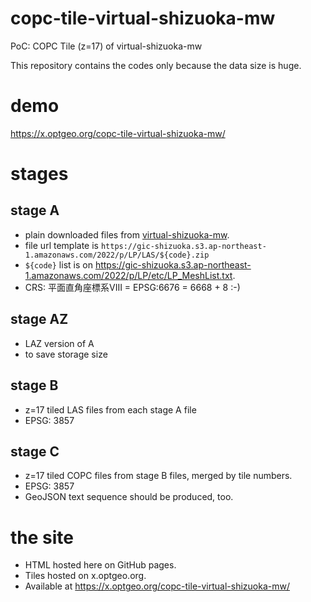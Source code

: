 # copc-tile-virtual-shizuoka-mw
PoC: COPC Tile (z=17) of virtual-shizuoka-mw

This repository contains the codes only because the data size is huge. 

# demo
https://x.optgeo.org/copc-tile-virtual-shizuoka-mw/

# stages
## stage A
- plain downloaded files from [virtual-shizuoka-mw](https://www.geospatial.jp/ckan/dataset/virtual-shizuoka-mw/resource/1879dffe-f449-42e5-8371-2273300fa8b8).
- file url template is `https://gic-shizuoka.s3.ap-northeast-1.amazonaws.com/2022/p/LP/LAS/${code}.zip`
- `${code}` list is on https://gic-shizuoka.s3.ap-northeast-1.amazonaws.com/2022/p/LP/etc/LP_MeshList.txt.
- CRS: 平面直角座標系VIII = EPSG:6676 = 6668 + 8 :-)

## stage AZ
- LAZ version of A
- to save storage size

## stage B
- z=17 tiled LAS files from each stage A file
- EPSG: 3857

## stage C
- z=17 tiled COPC files from stage B files, merged by tile numbers.
- EPSG: 3857
- GeoJSON text sequence should be produced, too.

# the site
- HTML hosted here on GitHub pages.
- Tiles hosted on x.optgeo.org.
- Available at https://x.optgeo.org/copc-tile-virtual-shizuoka-mw/
